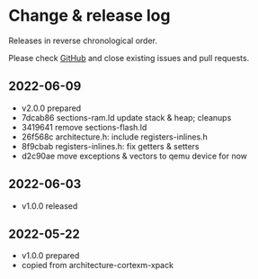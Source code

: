 # Change & release log

Releases in reverse chronological order.

Please check
[GitHub](https://github.com/micro-os-plus/architecture-cortexa-xpack/issues/)
and close existing issues and pull requests.

## 2022-06-09

* v2.0.0 prepared
* 7dcab86 sections-ram.ld update stack & heap; cleanups
* 3419641 remove sections-flash.ld
* 26f568c architecture.h: include registers-inlines.h
* 8f9cbab registers-inlines.h: fix getters & setters
* d2c90ae move exceptions & vectors to qemu device for now

## 2022-06-03

* v1.0.0 released

## 2022-05-22

* v1.0.0 prepared
* copied from architecture-cortexm-xpack
